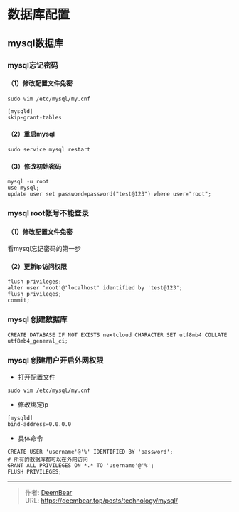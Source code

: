 # 数据库配置

## mysql数据库

### mysql忘记密码

#### （1）修改配置文件免密

```
sudo vim /etc/mysql/my.cnf
```
```
[mysqld]
skip-grant-tables
```
#### （2）重启mysql

```
sudo service mysql restart
```
#### （3）修改初始密码

```
mysql -u root
use mysql;
update user set password=password("test@123") where user="root";
```

### mysql root帐号不能登录

#### （1）修改配置文件免密

看mysql忘记密码的第一步
#### （2）更新ip访问权限

```
flush privileges;
alter user 'root'@'localhost' identified by 'test@123';
flush privileges;
commit;
```

### mysql 创建数据库
```
CREATE DATABASE IF NOT EXISTS nextcloud CHARACTER SET utf8mb4 COLLATE utf8mb4_general_ci;
```

### mysql 创建用户开启外网权限
- 打开配置文件
```
sudo vim /etc/mysql/my.cnf
```
- 修改绑定ip
```
[mysqld]
bind-address=0.0.0.0
```
- 具体命令
```
CREATE USER 'username'@'%' IDENTIFIED BY 'password';
# 所有的数据库都可以在外网访问
GRANT ALL PRIVILEGES ON *.* TO 'username'@'%';
FLUSH PRIVILEGES;
```

---

> 作者: [DeemBear](https://deembear.top)  
> URL: https://deembear.top/posts/technology/mysql/  

